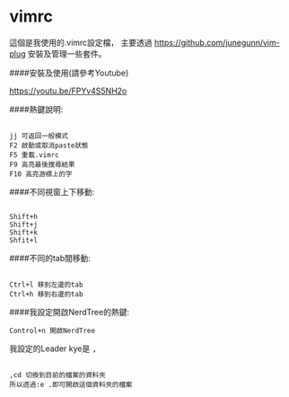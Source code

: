 # vimrc 
這個是我使用的.vimrc設定檔，
主要透過 https://github.com/junegunn/vim-plug
安裝及管理一些套件。

####安裝及使用(請參考Youtube)

https://youtu.be/FPYv4S5NH2o



####熱鍵說明:

<pre><code>
<kbd>j</kbd><kbd>j</kbd> 可返回一般模式
<kbd>F2</kbd> 啟動或取消paste狀態
<kbd>F5</kbd> 重載.vimrc
<kbd>F9</kbd> 高亮最後搜尋結果
<kbd>F10</kbd> 高亮游標上的字
</code></pre>

####不同視窗上下移動:

<pre><code>
<kbd>Shift</kbd>+<kbd>h</kbd>
<kbd>Shift</kbd>+<kbd>j</kbd>
<kbd>Shift</kbd>+<kbd>k</kbd>
<kbd>Shfit</kbd>+<kbd>l</kbd>
</code></pre>

####不同的tab間移動:

<pre><code>
<kbd>Ctrl</kbd>+<kbd>l</kbd> 移到左邊的tab
<kbd>Ctrl</kbd>+<kbd>h</kbd> 移到右邊的tab
</code></pre>

####我設定開啟NerdTree的熱鍵:
<pre><code><kbd>Control</kbd>+<kbd>n</kbd> 開啟NerdTree</code></pre>

我設定的Leader kye是 <kbd>,</kbd>
<pre><code>
<kbd>,</kbd><kbd>c</kbd><kbd>d</kbd> 切換到目前的檔案的資料夾
所以透過<kbd>:e .</kbd>即可開啟這個資料夾的檔案
</code></pre>

